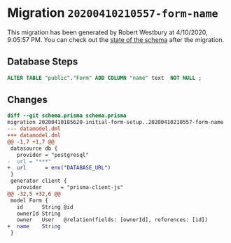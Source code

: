 # Migration `20200410210557-form-name`

This migration has been generated by Robert Westbury at 4/10/2020, 9:05:57 PM.
You can check out the [state of the schema](./schema.prisma) after the migration.

## Database Steps

```sql
ALTER TABLE "public"."Form" ADD COLUMN "name" text  NOT NULL ;
```

## Changes

```diff
diff --git schema.prisma schema.prisma
migration 20200410185620-initial-form-setup..20200410210557-form-name
--- datamodel.dml
+++ datamodel.dml
@@ -1,7 +1,7 @@
 datasource db {
   provider = "postgresql"
-  url = "***"
+  url      = env("DATABASE_URL")
 }
 generator client {
   provider      = "prisma-client-js"
@@ -32,5 +32,6 @@
 model Form {
   id      String @id
   ownerId String
   owner   User   @relation(fields: [ownerId], references: [id])
+  name    String
 }
```



